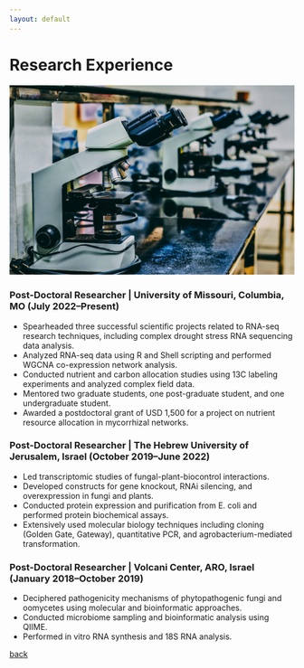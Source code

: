 ```yaml
---
layout: default
---
```


# Research Experience

![Research Banner Image](./Img_D/research_banner.jpg)

### Post-Doctoral Researcher | University of Missouri, Columbia, MO (July 2022–Present)
*   Spearheaded three successful scientific projects related to RNA-seq research techniques, including complex drought stress RNA sequencing data analysis.
*   Analyzed RNA-seq data using R and Shell scripting and performed WGCNA co-expression network analysis.
*   Conducted nutrient and carbon allocation studies using 13C labeling experiments and analyzed complex field data.
*   Mentored two graduate students, one post-graduate student, and one undergraduate student.
*   Awarded a postdoctoral grant of USD 1,500 for a project on nutrient resource allocation in mycorrhizal networks.

### Post-Doctoral Researcher | The Hebrew University of Jerusalem, Israel (October 2019–June 2022)
*   Led transcriptomic studies of fungal-plant-biocontrol interactions.
*   Developed constructs for gene knockout, RNAi silencing, and overexpression in fungi and plants.
*   Conducted protein expression and purification from E. coli and performed protein biochemical assays.
*   Extensively used molecular biology techniques including cloning (Golden Gate, Gateway), quantitative PCR, and agrobacterium-mediated transformation.

### Post-Doctoral Researcher | Volcani Center, ARO, Israel (January 2018–October 2019)
*   Deciphered pathogenicity mechanisms of phytopathogenic fungi and oomycetes using molecular and bioinformatic approaches.
*   Conducted microbiome sampling and bioinformatic analysis using QIIME.
*   Performed in vitro RNA synthesis and 18S RNA analysis.

[back](./)
